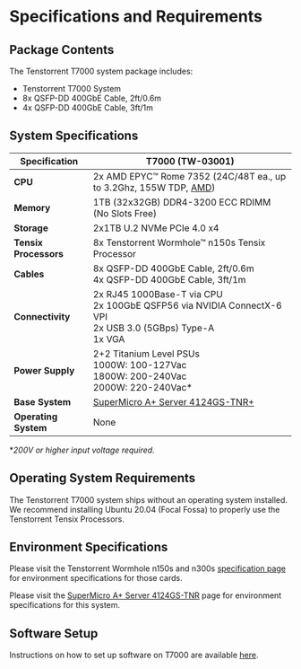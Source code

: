# Specifications and Requirements

## Package Contents

The Tenstorrent T7000 system package includes:

- Tenstorrent T7000 System
- 8x QSFP-DD 400GbE Cable, 2ft/0.6m
- 4x QSFP-DD 400GbE Cable, 3ft/1m

## System Specifications

| Specification         | T7000 (TW-03001)                                             |
| --------------------- | ------------------------------------------------------------ |
| **CPU**               | 2x AMD EPYC™ Rome 7352 (24C/48T ea., up to 3.2Ghz, 155W TDP, [AMD](https://www.amd.com/en/products/cpu/amd-epyc-7352)) |
| **Memory**            | 1TB (32x32GB) DDR4-3200 ECC RDIMM (No Slots Free)            |
| **Storage**           | 2x1TB U.2 NVMe PCIe 4.0 x4                                   |
| **Tensix Processors** | 8x Tenstorrent Wormhole™ n150s Tensix Processor              |
| **Cables**            | 8x QSFP-DD 400GbE Cable, 2ft/0.6m<br />4x QSFP-DD 400GbE Cable, 3ft/1m |
| **Connectivity**      | 2x RJ45 1000Base-T via CPU<br />2x 100GbE QSFP56 via NVIDIA ConnectX-6 VPI<br />2x USB 3.0 (5GBps) Type-A<br />1x VGA |
| **Power Supply**      | 2+2 Titanium Level PSUs<br />1000W: 100-127Vac<br />1800W: 200-240Vac<br />2000W: 220-240Vac* |
| **Base System**       | [SuperMicro A+ Server 4124GS-TNR+](https://www.supermicro.com/en/products/system/gpu/4u/as-4124gs-tnr+) |
| **Operating System**  | None                                                         |

**200V or higher input voltage required.*

## Operating System Requirements

The Tenstorrent T7000 system ships without an operating system installed. We recommend installing Ubuntu 20.04 (Focal Fossa) to properly use the Tenstorrent Tensix Processors.

## Environment Specifications

Please visit the Tenstorrent Wormhole n150s and n300s [specification page](../../aibs/wormhole/specifications.md) for environment specifications for those cards.

Please visit the [SuperMicro A+ Server 4124GS-TNR](https://www.supermicro.com/en/Aplus/system/4U/4124/AS-4124GS-TNR.cfm) page for environment specifications for this system.

## Software Setup

Instructions on how to set up software on T7000 are available [here](https://docs.tenstorrent.com/getting-started/README.html).